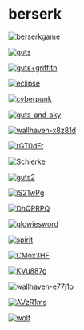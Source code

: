 # berserk

<a href="berserkgame.jpg"><img alt="berserkgame" src="berserkgame.jpg"></a>

<a href="guts.png"><img alt="guts" src="guts.png"></a>

<a href="guts+griffith.jpg"><img alt="guts+griffith" src="guts+griffith.jpg"></a>

<a href="eclipse.jpg"><img alt="eclipse" src="eclipse.jpg"></a>

<a href="cyberpunk.jpg"><img alt="cyberpunk" src="cyberpunk.jpg"></a>

<a href="guts-and-sky.jpg"><img alt="guts-and-sky" src="guts-and-sky.jpg"></a>

<a href="wallhaven-x8z81d.png"><img alt="wallhaven-x8z81d" src="wallhaven-x8z81d.png"></a>

<a href="rGT0dFr.jpeg"><img alt="rGT0dFr" src="rGT0dFr.jpeg"></a>

<a href="Schierke.jpg"><img alt="Schierke" src="Schierke.jpg"></a>

<a href="guts2.png"><img alt="guts2" src="guts2.png"></a>

<a href="iS21wPg.jpeg"><img alt="iS21wPg" src="iS21wPg.jpeg"></a>

<a href="DhQPRPQ.jpeg"><img alt="DhQPRPQ" src="DhQPRPQ.jpeg"></a>

<a href="glowiesword.jpg"><img alt="glowiesword" src="glowiesword.jpg"></a>

<a href="spirit.jpg"><img alt="spirit" src="spirit.jpg"></a>

<a href="CMox3HF.jpeg"><img alt="CMox3HF" src="CMox3HF.jpeg"></a>

<a href="KVu887g.jpeg"><img alt="KVu887g" src="KVu887g.jpeg"></a>

<a href="wallhaven-e77j1o.jpg"><img alt="wallhaven-e77j1o" src="wallhaven-e77j1o.jpg"></a>

<a href="AVzR1ms.jpeg"><img alt="AVzR1ms" src="AVzR1ms.jpeg"></a>

<a href="wolf.jpg"><img alt="wolf" src="wolf.jpg"></a>

